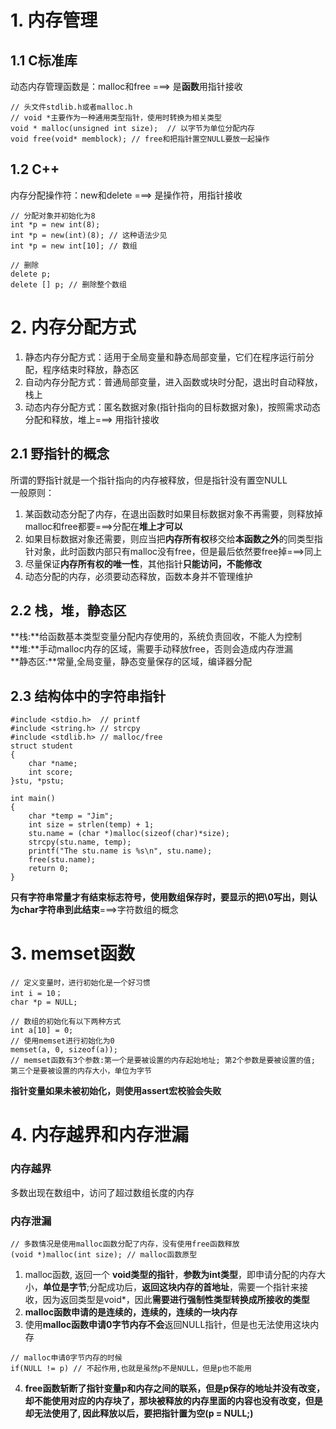 # 1. 内存管理
## 1.1 C标准库
动态内存管理函数是：malloc和free ===> 是**函数**用指针接收               
```
// 头文件stdlib.h或者malloc.h
// void *主要作为一种通用类型指针，使用时转换为相关类型
void * malloc(unsigned int size);  // 以字节为单位分配内存
void free(void* memblock); // free和把指针置空NULL要放一起操作

```

## 1.2 C++
内存分配操作符：new和delete ===> 是操作符，用指针接收        
```
// 分配对象并初始化为8
int *p = new int(8);
int *p = new(int)(8); // 这种语法少见
int *p = new int[10]; // 数组

// 删除
delete p; 
delete [] p; // 删除整个数组
```

# 2. 内存分配方式
1. 静态内存分配方式：适用于全局变量和静态局部变量，它们在程序运行前分配，程序结束时释放，静态区    
2. 自动内存分配方式：普通局部变量，进入函数或块时分配，退出时自动释放，栈上  
3. 动态内存分配方式：匿名数据对象(指针指向的目标数据对象)，按照需求动态分配和释放，堆上===> 用指针接收      


## 2.1 野指针的概念
所谓的野指针就是一个指针指向的内存被释放，但是指针没有置空NULL     
一般原则：    
1. 某函数动态分配了内存，在退出函数时如果目标数据对象不再需要，则释放掉 malloc和free都要===>分配在**堆上才可以**
2. 如果目标数据对象还需要，则应当把**内存所有权**移交给**本函数之外**的同类型指针对象，此时函数内部只有malloc没有free，但是最后依然要free掉===>同上
3. 尽量保证**内存所有权的唯一性**，其他指针**只能访问，不能修改**  
4. 动态分配的内存，必须要动态释放，函数本身并不管理维护      

## 2.2 栈，堆，静态区
**栈:**给函数基本类型变量分配内存使用的，系统负责回收，不能人为控制    
**堆:**手动malloc内存的区域，需要手动释放free，否则会造成内存泄漏    
**静态区:**常量,全局变量，静态变量保存的区域，编译器分配   

## 2.3 结构体中的字符串指针
```
#include <stdio.h>  // printf   
#include <string.h> // strcpy
#include <stdlib.h> // malloc/free
struct student 
{
    char *name;
    int score;
}stu, *pstu;

int main()
{
    char *temp = "Jim";
    int size = strlen(temp) + 1;
    stu.name = (char *)malloc(sizeof(char)*size);
    strcpy(stu.name, temp);
    printf("The stu.name is %s\n", stu.name);
    free(stu.name);
    return 0;
}
```
**只有字符串常量才有结束标志符号，使用数组保存时，要显示的把\0写出，则认为char字符串到此结束**===>字符数组的概念      

# 3. memset函数    
```
// 定义变量时，进行初始化是一个好习惯
int i = 10；
char *p = NULL;

// 数组的初始化有以下两种方式
int a[10] = 0;
// 使用memset进行初始化为0
memset(a, 0, sizeof(a));
// memset函数有3个参数:第一个是要被设置的内存起始地址; 第2个参数是要被设置的值; 第三个是要被设置的内存大小，单位为字节

```
**指针变量如果未被初始化，则使用assert宏校验会失败**        


# 4. 内存越界和内存泄漏   
### 内存越界
多数出现在数组中，访问了超过数组长度的内存    
### 内存泄漏

```
// 多数情况是使用malloc函数分配了内存，没有使用free函数释放    
(void *)malloc(int size); // malloc函数原型

```

1. malloc函数, 返回一个 **void类型的指针**，**参数为int类型**，即申请分配的内存大小，**单位是字节**;分配成功后，**返回这块内存的首地址**，需要一个指针来接收，因为返回类型是void*，因此**需要进行强制性类型转换成所接收的类型**    
2. **malloc函数申请的是连续的，连续的，连续的一块内存**   
3. 使用**malloc函数申请0字节内存不会**返回NULL指针，但是也无法使用这块内存

```
// malloc申请0字节内存的时候
if(NULL != p) // 不起作用,也就是虽然p不是NULL，但是p也不能用

```

4. **free函数斩断了指针变量p和内存之间的联系，但是p保存的地址并没有改变，却不能使用对应的内存块了，那块被释放的内存里面的内容也没有改变，但是却无法使用了, 因此释放以后，要把指针置为空(p = NULL;)**      

